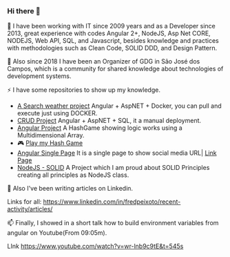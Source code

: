 ### Hi there 👋

🔭 I have been working with IT since 2009 years and as a Developer since 2013, great experience with codes
Angular 2+, NodeJS, Asp Net CORE, NODEJS, Web API, SQL, and Javascript, besides knowledge and practices with methodologies such as
Clean Code, SOLID DDD, and Design Pattern.

🍕 Also since 2018 I have been an Organizer of GDG in São José dos Campos, which is a community for shared knowledge
about technologies of development systems.

⚡ I have some repositories to show up my knowledge.

- [A Search weather project](https://github.com/fredmpeixoto/forecast) Angular + AspNET + Docker, you can pull and execute just using DOCKER.
- [CRUD Project](https://github.com/fredmpeixoto/register-users) Angular + AspNET + SQL, it a manual deployment.
- [Angular Project](https://github.com/fredmpeixoto/hash-game) A HashGame showing logic works using a Multidimensional Array.
- 🎮 [Play my Hash Game](https://fredmpeixoto.github.io/hash-game/)
- [Angular Single Page](https://github.com/fredmpeixoto/gdgjsc) It is a single page to show social media URL| [Link Page](http://gdgsjc.github.io)
- [NodeJS - SOLID](https://github.com/fredmpeixoto/solid-examples) A Project which I am proud about SOLID Principles creating all principles as NodeJS class.

💬 Also I've been writing articles on Linkedin.

Links for all: https://www.linkedin.com/in/fredpeixoto/recent-activity/articles/

📫 Finally, I showed in a short talk how to build environment variables from angular on Youtube(From 09:05m).

LInk https://www.youtube.com/watch?v=wr-lnb9c9tE&t=545s


